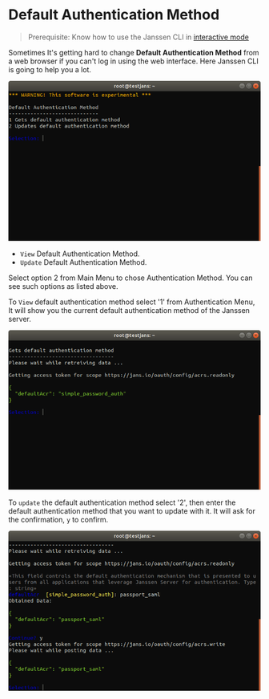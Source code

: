# Default Authentication Method

> Prerequisite: Know how to use the Janssen CLI in [interactive mode](im-index.md)

Sometimes It's getting hard to change **Default Authentication Method** from a web browser if you can't log in using the web interface. Here Janssen CLI is going to help you a lot.

![default-auth](../../../../assets/image-im-default-auth-03042021.png)

- `View` Default Authentication Method.
- `Update` Default Authentication Method.

Select option 2 from Main Menu to chose Authentication Method. You can see such options as listed above.

To `View` default authentication method select '1' from Authentication Menu, It will show you the current default authentication method of the Janssen server.

![current-default-auth](../../../../assets/image-im-cur-default-auth-03042021.png)


To `update` the default authentication method select '2', then enter the default authentication method that you want to update with it. It will ask for the confirmation, `y` to confirm. 

![update-auth](../../../../assets/image-im-update-default-auth-03042021.png)


